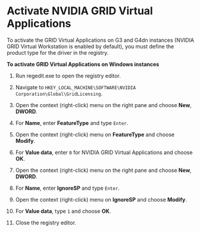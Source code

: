 # Activate NVIDIA GRID Virtual Applications<a name="activate_grid"></a>

To activate the GRID Virtual Applications on G3 and G4dn instances \(NVIDIA GRID Virtual Workstation is enabled by default\), you must define the product type for the driver in the registry\.

**To activate GRID Virtual Applications on Windows instances**

1. Run regedit\.exe to open the registry editor\.

1. Navigate to `HKEY_LOCAL_MACHINE\SOFTWARE\NVIDIA Corporation\Global\GridLicensing`\.

1. Open the context \(right\-click\) menu on the right pane and choose **New**, **DWORD**\.

1. For **Name**, enter **FeatureType** and type `Enter`\.

1. Open the context \(right\-click\) menu on **FeatureType** and choose **Modify**\.

1. For **Value data**, enter `0` for NVIDIA GRID Virtual Applications and choose **OK**\.

1. Open the context \(right\-click\) menu on the right pane and choose **New**, **DWORD**\.

1. For **Name**, enter **IgnoreSP** and type `Enter`\.

1. Open the context \(right\-click\) menu on **IgnoreSP** and choose **Modify**\.

1. For **Value data**, type `1` and choose **OK**\.

1. Close the registry editor\.
